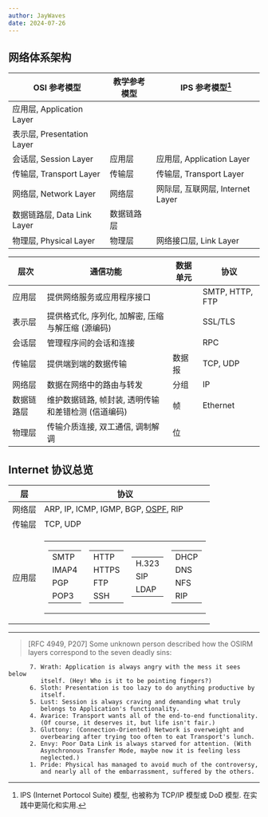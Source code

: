 ```yaml
---
author: JayWaves
date: 2024-07-26
---
```


## 网络体系架构

| OSI 参考模型 | 教学参考模型 | IPS 参考模型[^1] |
| ---------------- | ------------ | ------------------- | 
| 应用层, Application Layer           |              |                     |          
| 表示层, Presentation Layer           |              |                     |          
| 会话层, Session Layer           | 应用层       | 应用层, Application Layer          |      
| 传输层, Transport Layer           | 传输层       | 传输层, Transport Layer      | 
| 网络层, Network Layer           | 网络层       | 网际层, 互联网层, Internet Layer                   | 
| 数据链路层, Data Link Layer       | 数据链路层   |           | 
| 物理层, Physical Layer           | 物理层       | 网络接口层, Link Layer          | 

| 层次       | 通信功能                                          | 数据单元 | 协议 |
| ---------- | ------------------------------------------------- | -------- | ---- |
| 应用层     | 提供网络服务或应用程序接口                        |          | SMTP, HTTP, FTP     |
| 表示层     | 提供格式化, 序列化, 加解密, 压缩与解压缩 (源编码) |          | SSL/TLS     |
| 会话层     | 管理程序间的会话和连接                            |          |  RPC    |
| 传输层     | 提供端到端的数据传输                              | 数据报   | TCP, UDP     |
| 网络层     | 数据在网络中的路由与转发                          | 分组     | IP      |
| 数据链路层 | 维护数据链路, 帧封装, 透明传输和差错检测 (信道编码)         | 帧       |  Ethernet    |
| 物理层     | 传输介质连接, 双工通信, 调制解调                           | 位       |      |

[^1]: IPS (Internet Portocol Suite) 模型, 也被称为 TCP/IP 模型或 DoD 模型. 在实践中更简化和实用.

## Internet 协议总览

| 层     | 协议                           |
| ------ | ------------------------------ |
| 网络层 | ARP, IP, ICMP, IGMP, BGP, [OSPF](网络层/OSPF.md), RIP |
| 传输层 | TCP, UDP                       |
| 应用层 |           <table> <tr><td><table><tr> <td>SMTP</td></tr> <tr> <td>IMAP4</td> </tr> <tr> <td>PGP</td> </tr><tr> <td>POP3</td> </tr></table></td><td><table> <tr> <td>HTTP</td> </tr> <tr> <td>HTTPS</td> </tr> <tr> <td>FTP</td> </tr>  <tr> <td>SSH</td> </tr></table></td><td> <table><tr><td>H.323</td></tr><tr><td>SIP</td><tr><td>LDAP</td></tr></table></td><td><table><tr><td>DHCP</td></tr><tr><td>DNS</td><tr><td>NFS</td></tr><tr><td>RIP</td></tr></table></td></tr></table>                     |


***

> [RFC 4949, P207] Some unknown person described how the OSIRM layers correspond to the seven deadly sins:
```
      7. Wrath: Application is always angry with the mess it sees below
         itself. (Hey! Who is it to be pointing fingers?)
      6. Sloth: Presentation is too lazy to do anything productive by
         itself.
      5. Lust: Session is always craving and demanding what truly
         belongs to Application's functionality.
      4. Avarice: Transport wants all of the end-to-end functionality.
         (Of course, it deserves it, but life isn't fair.)
      3. Gluttony: (Connection-Oriented) Network is overweight and
         overbearing after trying too often to eat Transport's lunch.
      2. Envy: Poor Data Link is always starved for attention. (With
         Asynchronous Transfer Mode, maybe now it is feeling less
         neglected.)
      1. Pride: Physical has managed to avoid much of the controversy,
         and nearly all of the embarrassment, suffered by the others.
```